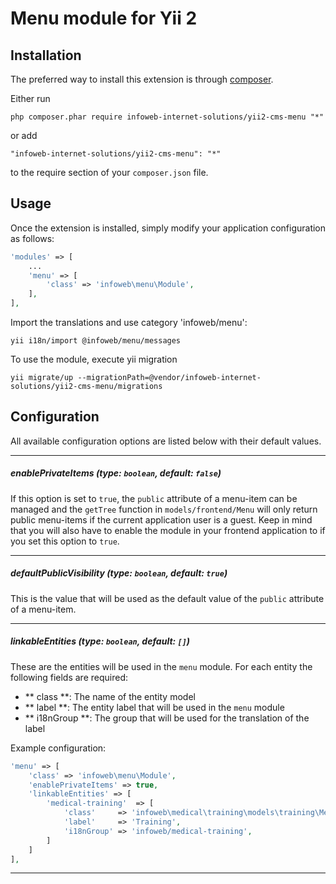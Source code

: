 Menu module for Yii 2
=====================

Installation
------------

The preferred way to install this extension is through [composer](http://getcomposer.org/download/).

Either run

```
php composer.phar require infoweb-internet-solutions/yii2-cms-menu "*"
```

or add

```
"infoweb-internet-solutions/yii2-cms-menu": "*"
```

to the require section of your `composer.json` file.


Usage
-----

Once the extension is installed, simply modify your application configuration as follows:

```php
'modules' => [
    ...
    'menu' => [
        'class' => 'infoweb\menu\Module',
    ],
],
```

Import the translations and use category 'infoweb/menu':
```
yii i18n/import @infoweb/menu/messages
```

To use the module, execute yii migration
```
yii migrate/up --migrationPath=@vendor/infoweb-internet-solutions/yii2-cms-menu/migrations
```

Configuration
-------------
All available configuration options are listed below with their default values.
___
##### enablePrivateItems (type: `boolean`, default: `false`)
If this option is set to `true`, the `public` attribute of a menu-item can be managed and the `getTree` function in `models/frontend/Menu` will only return public menu-items if the current application user is a guest.
Keep in mind that you will also have to enable the module in your frontend application to if you set this option to `true`.
___
##### defaultPublicVisibility (type: `boolean`, default: `true`)
This is the value that will be used as the default value of the `public` attribute of a menu-item.
___
##### linkableEntities (type: `boolean`, default: `[]`)
These are the entities will be used in the `menu` module.
For each entity the following fields are required:
   - ** class **: The name of the entity model
   - ** label **: The entity label that will be used in the `menu` module
   - ** i18nGroup **: The group that will be used for the translation of the label
   
Example configuration:
```php
'menu' => [
    'class' => 'infoweb\menu\Module',
    'enablePrivateItems' => true,
    'linkableEntities' => [
        'medical-training'  => [
            'class'     => 'infoweb\medical\training\models\training\MedicalTraining',
            'label'     => 'Training',
            'i18nGroup' => 'infoweb/medical-training',
        ]
    ]
],
```
___